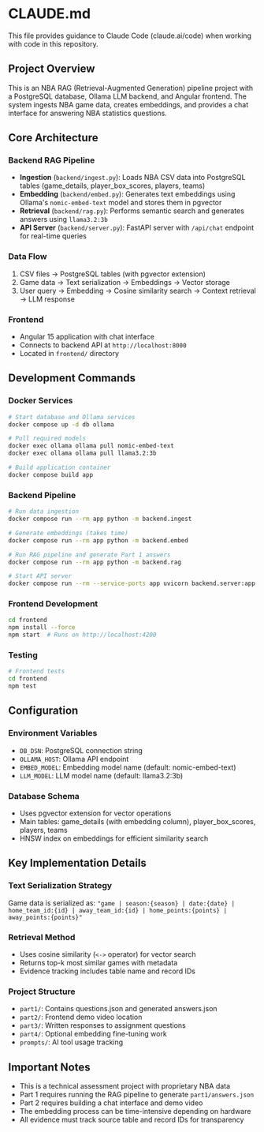 # CLAUDE.md

This file provides guidance to Claude Code (claude.ai/code) when working with code in this repository.

## Project Overview

This is an NBA RAG (Retrieval-Augmented Generation) pipeline project with a PostgreSQL database, Ollama LLM backend, and Angular frontend. The system ingests NBA game data, creates embeddings, and provides a chat interface for answering NBA statistics questions.

## Core Architecture

### Backend RAG Pipeline
- **Ingestion** (`backend/ingest.py`): Loads NBA CSV data into PostgreSQL tables (game_details, player_box_scores, players, teams)
- **Embedding** (`backend/embed.py`): Generates text embeddings using Ollama's `nomic-embed-text` model and stores them in pgvector
- **Retrieval** (`backend/rag.py`): Performs semantic search and generates answers using `llama3.2:3b`
- **API Server** (`backend/server.py`): FastAPI server with `/api/chat` endpoint for real-time queries

### Data Flow
1. CSV files → PostgreSQL tables (with pgvector extension)
2. Game data → Text serialization → Embeddings → Vector storage
3. User query → Embedding → Cosine similarity search → Context retrieval → LLM response

### Frontend
- Angular 15 application with chat interface
- Connects to backend API at `http://localhost:8000`
- Located in `frontend/` directory

## Development Commands

### Docker Services
```bash
# Start database and Ollama services
docker compose up -d db ollama

# Pull required models
docker exec ollama ollama pull nomic-embed-text
docker exec ollama ollama pull llama3.2:3b

# Build application container
docker compose build app
```

### Backend Pipeline
```bash
# Run data ingestion
docker compose run --rm app python -m backend.ingest

# Generate embeddings (takes time)
docker compose run --rm app python -m backend.embed

# Run RAG pipeline and generate Part 1 answers
docker compose run --rm app python -m backend.rag

# Start API server
docker compose run --rm --service-ports app uvicorn backend.server:app --host 0.0.0.0 --port 8000 --reload
```

### Frontend Development
```bash
cd frontend
npm install --force
npm start  # Runs on http://localhost:4200
```

### Testing
```bash
# Frontend tests
cd frontend
npm test
```

## Configuration

### Environment Variables
- `DB_DSN`: PostgreSQL connection string
- `OLLAMA_HOST`: Ollama API endpoint
- `EMBED_MODEL`: Embedding model name (default: nomic-embed-text)
- `LLM_MODEL`: LLM model name (default: llama3.2:3b)

### Database Schema
- Uses pgvector extension for vector operations
- Main tables: game_details (with embedding column), player_box_scores, players, teams
- HNSW index on embeddings for efficient similarity search

## Key Implementation Details

### Text Serialization Strategy
Game data is serialized as: `"game | season:{season} | date:{date} | home_team_id:{id} | away_team_id:{id} | home_points:{points} | away_points:{points}"`

### Retrieval Method
- Uses cosine similarity (`<->` operator) for vector search
- Returns top-k most similar games with metadata
- Evidence tracking includes table name and record IDs

### Project Structure
- `part1/`: Contains questions.json and generated answers.json
- `part2/`: Frontend demo video location
- `part3/`: Written responses to assignment questions
- `part4/`: Optional embedding fine-tuning work
- `prompts/`: AI tool usage tracking

## Important Notes

- This is a technical assessment project with proprietary NBA data
- Part 1 requires running the RAG pipeline to generate `part1/answers.json`
- Part 2 requires building a chat interface and demo video
- The embedding process can be time-intensive depending on hardware
- All evidence must track source table and record IDs for transparency